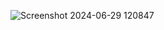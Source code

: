 ![Screenshot 2024-06-29 120847](https://github.com/EvaGupta02/Task6-mainflow-webdev-.github.io/assets/150214201/33ea9d7f-03ad-496e-8e59-e24290fc41fb)

